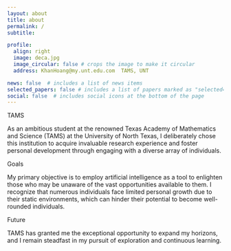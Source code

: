 ```yaml
---
layout: about
title: about
permalink: /
subtitle:  

profile:
  align: right
  image: deca.jpg
  image_circular: false # crops the image to make it circular
  address: KhanHoang@my.unt.edu.com  TAMS, UNT

news: false  # includes a list of news items
selected_papers: false # includes a list of papers marked as "selected={true}"
social: false  # includes social icons at the bottom of the page
---
```


TAMS

As an ambitious student at the renowned Texas Academy of Mathematics and Science (TAMS) at the University of North Texas, I deliberately chose this institution to acquire invaluable research experience and foster personal development through engaging with a diverse array of individuals.

Goals

My primary objective is to employ artificial intelligence as a tool to enlighten those who may be unaware of the vast opportunities available to them. I recognize that numerous individuals face limited personal growth due to their static environments, which can hinder their potential to become well-rounded individuals.

Future

TAMS has granted me the exceptional opportunity to expand my horizons, and I remain steadfast in my pursuit of exploration and continuous learning.